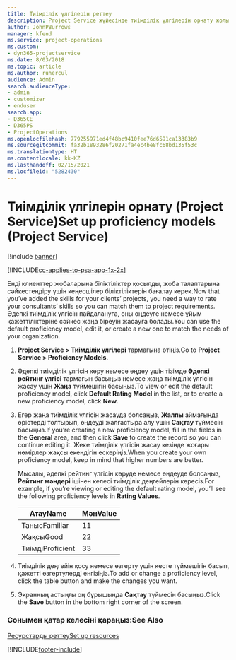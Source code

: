 ```yaml
---
title: Тиімділік үлгілерін реттеу
description: Project Service жүйесінде тиімділік үлгілерін орнату жолы
author: JohnPBurrows
manager: kfend
ms.service: project-operations
ms.custom:
- dyn365-projectservice
ms.date: 8/03/2018
ms.topic: article
ms.author: ruhercul
audience: Admin
search.audienceType:
- admin
- customizer
- enduser
search.app:
- D365CE
- D365PS
- ProjectOperations
ms.openlocfilehash: 779255971ed4f48bc9410fee76d6591ca13383b9
ms.sourcegitcommit: fa32b1893286f20271fa4ec4be8fc68bd135f53c
ms.translationtype: HT
ms.contentlocale: kk-KZ
ms.lasthandoff: 02/15/2021
ms.locfileid: "5282430"
---
```

# <a name="set-up-proficiency-models-project-service"></a><span data-ttu-id="3bc45-103">Тиімділік үлгілерін орнату (Project Service)</span><span class="sxs-lookup"><span data-stu-id="3bc45-103">Set up proficiency models (Project Service)</span></span>

[!include [banner](../includes/psa-now-project-operations.md)]

[!INCLUDE[cc-applies-to-psa-app-1x-2x](../includes/cc-applies-to-psa-app-1x-2x.md)]

<span data-ttu-id="3bc45-104">Енді клиенттер жобаларына біліктіліктер қосылды, жоба талаптарына сәйкестендіру үшін кеңесшілер біліктіліктерін бағалау керек.</span><span class="sxs-lookup"><span data-stu-id="3bc45-104">Now that you’ve added the skills for your clients’ projects, you need a way to rate your consultants’ skills so you can match them to project requirements.</span></span> <span data-ttu-id="3bc45-105">Әдепкі тиімділік үлгісін пайдалануға, оны өңдеуге немесе ұйым қажеттіліктеріне сәйкес жаңа біреуін жасауға болады.</span><span class="sxs-lookup"><span data-stu-id="3bc45-105">You can use the default proficiency model, edit it, or create a new one to match the needs of your organization.</span></span>  
  
1.  <span data-ttu-id="3bc45-106">**Project Service > Тиімділік үлгілері** тармағына өтіңіз.</span><span class="sxs-lookup"><span data-stu-id="3bc45-106">Go to **Project Service > Proficiency Models**.</span></span>  
  
2.  <span data-ttu-id="3bc45-107">Әдепкі тиімділік үлгісін көру немесе өңдеу үшін тізімде **Әдепкі рейтинг үлгісі** тармағын басыңыз немесе жаңа тиімділік үлгісін жасау үшін **Жаңа** түймешігін басыңыз.</span><span class="sxs-lookup"><span data-stu-id="3bc45-107">To view or edit the default proficiency model, click **Default Rating Model** in the list, or to create a new proficiency model, click **New**.</span></span>  
  
3.  <span data-ttu-id="3bc45-108">Егер жаңа тиімділік үлгісін жасауда болсаңыз, **Жалпы** аймағында өрістерді толтырып, өңдеуді жалғастыра алу үшін **Сақтау** түймесін басыңыз.</span><span class="sxs-lookup"><span data-stu-id="3bc45-108">If you’re creating a new proficiency model, fill in the fields in the **General** area, and then click **Save** to create the record so you can continue editing it.</span></span> <span data-ttu-id="3bc45-109">Жеке тиімділік үлгісін жасау кезінде жоғары нөмірлер жақсы екендігін ескеріңіз.</span><span class="sxs-lookup"><span data-stu-id="3bc45-109">When you create your own proficiency model, keep in mind that higher numbers are better.</span></span>  
  
     <span data-ttu-id="3bc45-110">Мысалы, әдепкі рейтинг үлгісін көруде немесе өңдеуде болсаңыз, **Рейтинг мәндері** ішінен келесі тиімділік деңгейлерін көресіз.</span><span class="sxs-lookup"><span data-stu-id="3bc45-110">For example, if you’re viewing or editing the default rating model, you’ll see the following proficiency levels in **Rating Values**.</span></span>  
  
    |<span data-ttu-id="3bc45-111">Атау</span><span class="sxs-lookup"><span data-stu-id="3bc45-111">Name</span></span>|<span data-ttu-id="3bc45-112">Мән</span><span class="sxs-lookup"><span data-stu-id="3bc45-112">Value</span></span>|  
    |----------|-----------|  
    |<span data-ttu-id="3bc45-113">Таныс</span><span class="sxs-lookup"><span data-stu-id="3bc45-113">Familiar</span></span>|<span data-ttu-id="3bc45-114">1</span><span class="sxs-lookup"><span data-stu-id="3bc45-114">1</span></span>|  
    |<span data-ttu-id="3bc45-115">Жақсы</span><span class="sxs-lookup"><span data-stu-id="3bc45-115">Good</span></span>|<span data-ttu-id="3bc45-116">2</span><span class="sxs-lookup"><span data-stu-id="3bc45-116">2</span></span>|  
    |<span data-ttu-id="3bc45-117">Тиімді</span><span class="sxs-lookup"><span data-stu-id="3bc45-117">Proficient</span></span>|<span data-ttu-id="3bc45-118">3</span><span class="sxs-lookup"><span data-stu-id="3bc45-118">3</span></span>|  
  
4.  <span data-ttu-id="3bc45-119">Тиімділік деңгейін қосу немесе өзгерту үшін кесте түймешігін басып, қажетті өзгертулерді енгізіңіз.</span><span class="sxs-lookup"><span data-stu-id="3bc45-119">To add or change a proficiency level, click the table button and make the changes you want.</span></span>  
  
5.  <span data-ttu-id="3bc45-120">Экранның астыңғы оң бұрышында **Сақтау** түймесін басыңыз.</span><span class="sxs-lookup"><span data-stu-id="3bc45-120">Click the **Save** button in the bottom right corner of the screen.</span></span>  
  
### <a name="see-also"></a><span data-ttu-id="3bc45-121">Сонымен қатар келесіні қараңыз:</span><span class="sxs-lookup"><span data-stu-id="3bc45-121">See Also</span></span>  
 [<span data-ttu-id="3bc45-122">Ресурстарды реттеу</span><span class="sxs-lookup"><span data-stu-id="3bc45-122">Set up resources</span></span>](../psa/set-up-resources.md)


[!INCLUDE[footer-include](../includes/footer-banner.md)]